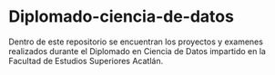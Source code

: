 # Diplomado-ciencia-de-datos


Dentro de este repositorio se encuentran los proyectos y 
examenes realizados durante el Diplomado en Ciencia de Datos impartido
en la Facultad de Estudios Superiores Acatlán.
